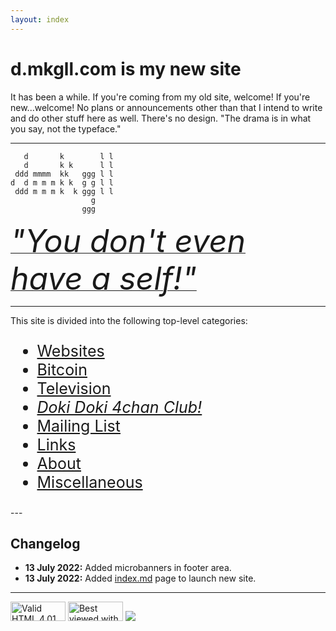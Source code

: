 ```yaml
---
layout: index
---
```


# d.mkgll.com is my new site

It has been a while. If you're coming from my old site, welcome! If you're new...welcome! No plans or announcements other than that I intend to write
and do other stuff here as well. There's no design. "The drama is in what you say, not the typeface."

---

```
   d       k        l l 
   d       k k      l l 
 ddd mmmm  kk   ggg l l 
d  d m m m k k  g g l l 
 ddd m m m k  k ggg l l 
                  g     
                ggg     
```

<p><a href="self"><span style="FONT-SIZE: 50PX;"><i>"You don't even have a self!"</i></span></a></p>

---

This site is divided into the following top-level categories:

<ul style="FONT-SIZE: 25PX;">
		<li><a href="comp.html">Websites</a></li>
		<li><a href="gaming.html">Bitcoin</a></li>
		<li><a href="tv.html">Television</a></li>
		<li><a href="dd4c.html"><cite>Doki Doki 4chan Club!</cite></a></li>
		<li><a href="desuroom-revival.html">Mailing List</a></li>
		<li><a href="links.html">Links</a></li>
		<li><a href="about.html">About</a></li>
		<li><a href="misc.html">Miscellaneous</a></li>
	</ul>
---

## Changelog

- **13 July 2022:** Added microbanners in footer area.
- **13 July 2022:** Added [index.md](/) page to launch new site.

---

<p>
		<a href="https://validator.w3.org/check?uri=https://www.lolwut.info/index.html"><img src="https://anlucas.neocities.org/anow.gif" width="88" height="31" alt="Valid HTML 4.01 Strict" title="Valid HTML 4.01 Strict"></a>
		<a href="https://www.microsoft.com/en-us/download/internet-explorer.aspx"><img src="https://anlucas.neocities.org/lol.gif" width="88" height="31" alt="Best viewed with Internet Explorer" title="Best viewed with Internet Explorer"></a>
		<a href="https://512kb.club"><img src="https://512kb.club/assets/images/green-team.svg" /></a>
	</p>

